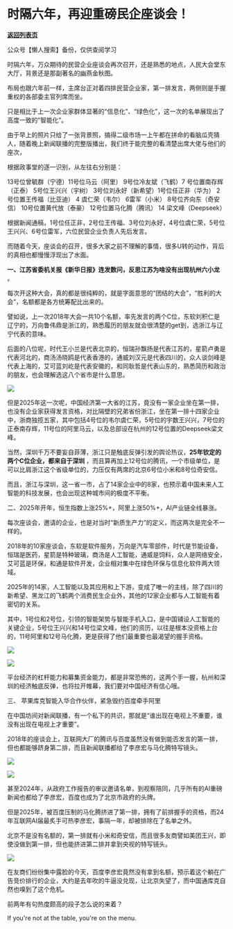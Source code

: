 # 时隔六年，再迎重磅民企座谈会！

[**返回列表页**](/gzh/政事堂2019)

公众号【懒人搜索】备份，仅供查阅学习

时隔六年，万众期待的民营企业座谈会再次召开，还是熟悉的地点，人民大会堂东大厅，背景还是那副著名的幽燕金秋图。

布局也跟六年前一样，主席台正对着四排民营企业家，第一排发言，两侧则是手握重权的各部委主官列席而坐。

只是相比于上一次企业家群体显著的“信息化”、“绿色化”，这一次的名单展现出了高度一致的“智能化”。

由于早上的照片只给了一张背景照，搞得二级市场一上午都在拼命的看脑瓜壳猜人，随着晚上新闻联播的完整版播出，我们终于能完整的看清楚出席大佬与他们的座次，

根据政事堂的逐一识别，从左往右分别是：

13号位曾毓群（宁德）11号位马云（阿里） 9号位冷友斌（飞鹤）7 号位置南存辉（正泰） 5号位王兴兴（宇树） 3号位刘永好（新希望）1号位任正非（华为）
2号位置王传福（比亚迪） 4 虞仁荣（韦尔） 6雷军（小米） 8号位齐向东（奇安信） 10号位置黄代放（泰豪） 12号位置马化腾（腾讯） 14
梁文峰（Deepseek）

根据新闻通稿，1号位任正非，2号位王传福、3号位刘永好，4号位虞仁荣，5号位王兴兴、6号位雷军，六位民营企业负责人先后发言。

而随着今天，座谈会的召开，很多大家之前不理解的事情，很多U转的动作，背后的真相也都慢慢浮现出了水面。

**一、江苏省委机关报《新华日报》连发数问，反思江苏为啥没有出现杭州六小龙** 。

每次开这种大会，真的都是很纯粹的，就是字面意思的“团结的大会”，“胜利的大会”，名额都是各方统筹配比出来的。

譬如说，上一次2018年大会一共10个名额，率先发言的两个C位，东软刘积仁是辽宁的，万向鲁伟鼎是浙江的，熟悉履历的朋友就会很清楚的get到，选浙江与辽宁代表的意味。

后面的八位呢，时代王小兰是代表北京的，恒瑞孙飘扬是代表江苏的，星箭卢勇是代表河北的，商汤汤晓鸥是代表香港的，通威刘汉元是代表四川的，众人谈剑峰是代表上海的，艾可蓝刘屹是代表安徽的，和同耿哲是代表山东的，熟悉简历和政治的朋友，也会理解选这八个省市是什么意思。

![](https://mmbiz.qpic.cn/mmbiz_png/rxhS23yu8cO8V9AkYq0E5c3JSCaO1FoMLibUGgLcgdkvPPe6kUhL4XcPZpLOHR3NzLZjlghlQDRpRRIGXXthhOA/640?wx_fmt=png&from;=appmsg)

但是2025年这一次呢，中国经济第一大省的江苏，竟没有一家企业坐在第一排，也没有企业家获得发言资格，对比隔壁的兄弟省份浙江，坐在第一排十四家企业中，浙商独揽五家，其中包括4号位的韦尔虞仁荣，5号位的宇数王兴兴，7号位的正泰南存辉，11号位的阿里马云，以及总部设在杭州的12号位置的Deepseek梁文峰。

当然，深圳千万不要妄自菲薄，浙江只是触底反弹引发的舆论热议，**25年钦定的两个C位企业，都来自于深圳**
，而且算再加上12号位的腾讯，一个市级单位，是可以比肩浙江这个省级单位的，力压仅有两席的北京6号位小米和8号位奇安信。  

而且，浙江与深圳，这一省一市，占了14家企业中的8家，也预示着中国未来人工智能的科技发展，也会出现这种城市间的极度不平衡。

  

二、2025年开年，恒生指数上涨25%+，阿里上涨50%+，AI产业链全线暴涨。

每次座谈会，邀请的企业，也是对当时“新质生产力”的定义，而这两次是完全不一样的。

2018年的10家座谈会，东软是软件服务，万向是汽车零部件，时代是节能设备，恒瑞是医药，星箭是特种玻璃，商汤是人工智能，通威是饲料，众人是网络安全，艾可蓝是环保，和通是软件开发，企业相对集中在绿色环保与信息化软件两大领域。

2025年的14家，人工智能以及其应用和上下游，变成了唯一的主线，除了四川的新希望、黑龙江的飞鹤两个消费民生企业外，其他的12家企业都与人工智能有着密切的关系。

其中，1号位和2号位，引领的智能架势与智能手机入口，是中国铺设人工智能的关键企业，5号位王兴兴和14号位梁文峰，他们的资历，以往是根本没资格上台的，11号阿里和12号马化腾，更是获得了他们最重要也最渴望的握手资格。

![](https://mmbiz.qpic.cn/mmbiz_png/rxhS23yu8cO8V9AkYq0E5c3JSCaO1FoMlicHuYR5CuMT5zGcHicZaYPF8WsA0ARSR0wTLguEmQWR68e7Frb7rIWQ/640?wx_fmt=png&from;=appmsg)

![](https://mmbiz.qpic.cn/mmbiz_png/rxhS23yu8cO8V9AkYq0E5c3JSCaO1FoMCAibtl7XzL3kJRjxJQtykIpxrpDXAnFlq1qjia3ePOL4Iucu6Oh20WZQ/640?wx_fmt=png&from;=appmsg)

平台经济的杠杆能力和募集资金能力，都是非常恐怖的，这两个手一握，杭州和深圳的经济触底反弹，也将拉开帷幕，我们要对中国经济有信心哦。  

  

三、 苹果库克智能入华合作伙伴，紧急毁约百度牵手阿里

在中国坊间对新闻联播，有一个私下的共识，那就是“谁出现在电视上不重要，谁没有出现在电视上才重要”。

2018年的座谈会上，互联网大厂的腾讯与百度虽然没有做到能否发言的第一排，但也都能够跻身第二排，而且新闻联播都给了李彦宏与马化腾特写镜头。

![](https://mmbiz.qpic.cn/mmbiz_png/rxhS23yu8cO8V9AkYq0E5c3JSCaO1FoMd1hMMp3vFuJDYK1Vcz10A8wVOMV1nZHnpokQxzQa4r0xuzCBzxRPbQ/640?wx_fmt=png&from;=appmsg)

![](https://mmbiz.qpic.cn/mmbiz_png/rxhS23yu8cO8V9AkYq0E5c3JSCaO1FoMPyLnDZHiafyBkNHH6WT2yrh5WX9ty9TPHKzCa2aOppTkJdjppNsHPKg/640?wx_fmt=png&from;=appmsg)

甚至2024年，从政府工作报告的审议邀请名单，到视察陪同，几乎所有的AI重磅新闻也都给了李彦宏，百度也成为了北京市政府的头牌。

但是2025年，被百度压制的马化腾挤进了第一排，拥有了前排握手的资格，而24年互联网AI届最炙手可热李彦宏，事隔一年，却被排除在了名单之外。

北京不是没有名额的，第一排就有小米和奇安信，而且很多友商譬如美团王兴，即使没做到第一排，但也能挤进第二排并拿到央视的特写镜头。

![](https://mmbiz.qpic.cn/mmbiz_jpg/rxhS23yu8cO8V9AkYq0E5c3JSCaO1FoMAictYakuzwItxwEUUDIu8rwaiaaDjEK1y2SV3GzEbTsRbg32ib5xF7qpA/640?wx_fmt=jpeg&from;=appmsg)

在友商们纷纷集中露脸的今天，百度李彦宏竟然没有拿到名额，预示着这个躺在广告竞价排行的企业，大约是去年吹的牛逼没兑现，让北京失望了，而中国通库克自然也嗅到了这个危机。

前两年有句热度颇高的段子怎么说的来着？

If you're not at the table, you're on the menu.

  

